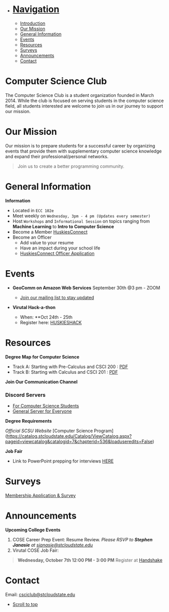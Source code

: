 
- # [Navigation](#navigation)
    - [Introduction](#computer-science-club)
    - [Our Mission](#our-mission)
    - [General Information](#general-information)
    - [Events](#events)
    - [Resources](#resources)
    - [Surveys](#survey)
    - [Announcements](#announcements)
    - [Contact](#contact)

<!-- /TOC -->

# Computer Science Club

The Computer Science Club is a student organization founded in March 2014. While the club is focused on serving students in the computer science field, all students interested are welcome to join us in our journey to support our mission.  

# Our Mission
Our mission is to prepare students for a successful career by organizing events that provide them with supplementary computer science knowledge and expand their professional/personal networks.
> Join us to create a better programming community.

# General Information

**Information**

 - Located in `ECC 102e`
 - Meet weekly on `Wednesday, 3pm - 4 pm (Updates every semester)`
 - Host `Workshops` and `Informational Session` on topics ranging from **Machine Learning** to **Intro to Computer Science**
 - Become a Member [HuskiesConnect]
 - Become an Officer
    - Add value to your resume 
    - Have an impact during your school life
    - [HuskiesConnect Officer Application]

# Events

- **GeoComm on Amazon Web Services** September 30th @3 pm - ZOOM
  - [Join our mailing list to stay updated](HuskiesConnect)
  
- **Virutal Hack-a-thon**
  - When: **Oct 24th - 25th
  - Register here: [HUSKIESHACK](huskiesHack)

# Resources

**Degree Map for Computer Science**

- Track A: Starting with Pre-Calculus and CSCI 200 : [PDF](https://www.stcloudstate.edu/catalog/degreemaps/scee/ABETCSCIPre-Calculus.pdf)
- Track B: Starting with Calculus and CSCI 201 : [PDF](https://www.stcloudstate.edu/catalog/degreemaps/scee/ABETCSCIPre-Calculus.pdf)

**Join Our Communication Channel**

### Discord Servers
- [For Computer Science Students](https://discord.gg/jyWZHdf)
- [General Server for Everyone](https://discord.com/invite/7V8raJk)

**Degree Requirements**

*Official SCSU Website*
[Computer Science Program] (https://catalog.stcloudstate.edu/Catalog/ViewCatalog.aspx?pageid=viewcatalog&catalogid=7&chapterid=536&loaduseredits=False)

**Job Fair**

 - Link to PowerPoint prepping for interviews [HERE](https://docs.google.com/presentation/d/1W546HdErPJ653AfJDIzm424gA3gFx8Tz4pNrucYa7lo/edit#slide=id.p)
 

# Surveys

<!-- <iframe src="" width="640" height="2761" frameborder="0" marginheight="0" marginwidth="0">Loading…</iframe>
-->
[Membership Application & Survey]


# Announcements

**Upcoming College Events**

1. COSE Career Prep Event: Resume Review. *Please _RSVP_ to **Stephen Janasie** at <sjanasie@stcloudstate.edu>*
2. Virutal COSE Job Fair: 
  > **Wednesday, October 7th 12:00 PM - 3:00 PM**
  Register at [Handshake](https://stcloudstate.joinhandshake.com/)

# Contact

Email: <csciclub@stcloudstate.edu>

- [Scroll to top](#navigation)

[HuskiesConnect]: http://slashdot.org
[huskiesHack]: https://csciclub.github.io
[Membership Application & Survey]: https://huskiesconnect.stcloudstate.edu/submitter/form/start/438938
[HuskiesConnect Officer Application]: https://huskiesconnect.stcloudstate.edu/submitter/form/start/438942
